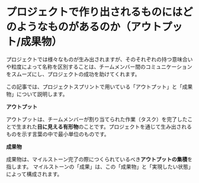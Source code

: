 # プロジェクトで作り出されるものにはどのようなものがあるのか（アウトプット/成果物）

プロジェクトでは様々なものが生み出されますが、そのそれぞれの持つ意味合いや粒度によって名称を区別することは、チームメンバー間のコミュニケーションをスムーズにし、プロジェクトの成功を助けてくれます。

この記事では、プロジェクトスプリントで用いている「アウトプット」と「成果物」について説明します。

**アウトプット**

アウトプットは、チームメンバーが割り当てられた作業（タスク）を完了したことで生まれた**目に見える有形物**のことです。プロジェクトを通じて生み出されるものを示す言葉の中で最小単位のものです。

**成果物**

成果物は、マイルストーン完了の際につくられているべき**アウトプットの集積**を指します。 マイルストーンの「成果」は、この「成果物」と「実現したい状態」によって構成されます。
